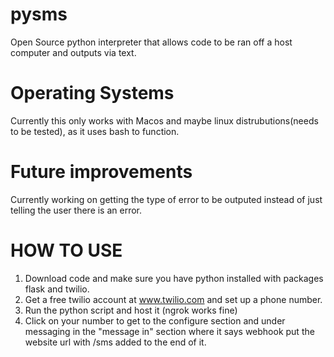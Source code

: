# pysms
Open Source python interpreter that allows code to be ran off a host computer and outputs via text.

# Operating Systems
Currently this only works with Macos and maybe linux distrubutions(needs to be tested), as it uses bash to function.

# Future improvements
Currently working on getting the type of error to be outputed instead of just telling the user there is an error.

# HOW TO USE
1. Download code and make sure you have python installed with packages flask and twilio.
2. Get a free twilio account at www.twilio.com and set up a phone number.
3. Run the python script and host it (ngrok works fine)
4. Click on your number to get to the configure section and under messaging in the "message in" section where it says webhook put the website url with /sms added to the end of it.

